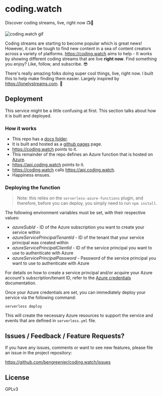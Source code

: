 # coding.watch

Discover coding streams, live, right now 📺🔴

![coding.watch gif](#TODO)

Coding streams are starting to become popular which is great news! However, it can be tough to find new content in a sea of content creators across a variety of platforms.
https://coding.watch aims to help - It works by showing different coding streams that are live __right now__. Find something you enjoy? Like, follow, and subscribe. 😎

There's really amazing folks doing super cool things, live, right now. I built this to help make finding them easier. Largely inspired by https://lonelystreams.com. 💙

## Deployment

This service might be a little confusing at first. This section talks about how it is built and deployed.

### How it works

- This repo has a [docs folder](./docs).
- It is built and hosted as a [github pages](https://pages.github.com) page.
- https://coding.watch points to it.
- This remainder of the repo defines an Azure function that is hosted on [Azure](https://azure.com).
- https://api.coding.watch points to it.
- https://coding.watch calls https://api.coding.watch.
- Happiness ensues.

### Deploying the function

> Note: this relies on the `serverless-azure-functions` plugin, and therefore, before you can deploy, you simply need to run `npm install`.

The following environment variables must be set, with their respective values:

- *azureSubId* - ID of the Azure subscription you want to create your service within
- *azureServicePrincipalTenantId* - ID of the tenant that your service principal was created within
- *azureServicePrincipalClientId* - ID of the service principal you want to use to authenticate with Azure
- *azureServicePrincipalPassword* - Password of the service principal you want to use to authenticate with Azure

For details on how to create a service principal and/or acquire your Azure account's subscription/tenant ID, refer to the [Azure credentials](https://serverless.com/framework/docs/providers/azure/guide/credentials/) documentation.

Once your Azure credentials are set, you can immediately deploy your service via the following command:

```shell
serverless deploy
```

This will create the necessary Azure resources to support the service and events that are defined in `serverless.yml` file.

## Issues / Feedback / Feature Requests?

If you have any issues, comments or want to see new features, please file an issue in the project repository:

https://github.com/bengreenier/coding.watch/issues

## License

GPLv3